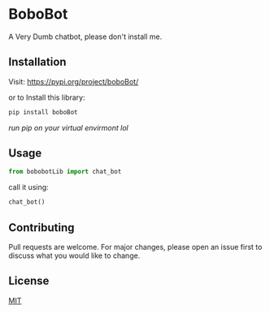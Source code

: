 # BoboBot

A Very Dumb chatbot, please don't install me.

## Installation
Visit: https://pypi.org/project/boboBot/

or to Install this library:
```bash
pip install boboBot
```
*run pip on your virtual envirmont lol*

## Usage
```python
from bobobotLib import chat_bot
```
call it using:
```python
chat_bot()
```
## Contributing
Pull requests are welcome. For major changes, please open an issue first to discuss what you would like to change.

## License
[MIT](https://choosealicense.com/licenses/mit/)



